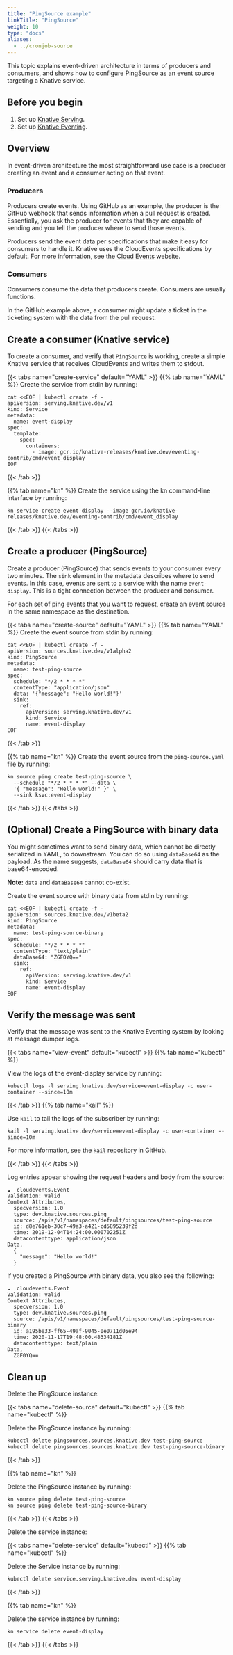 ```yaml
---
title: "PingSource example"
linkTitle: "PingSource"
weight: 10
type: "docs"
aliases:
  - ../cronjob-source
---
```


This topic explains event-driven architecture in terms of producers and consumers, and shows how to configure PingSource as an event source targeting a Knative service.

## Before you begin

1. Set up [Knative Serving](../../../serving).
1. Set up [Knative Eventing](../../../eventing).

## Overview

In event-driven architecture the most straightforward use case is a producer creating an event and a
consumer acting on that event.

### Producers

Producers create events. Using GitHub as an example, the producer is the GitHub webhook that sends
information when a pull request is created.
Essentially, you ask the producer for events that they are capable of sending and you tell the
producer where to send those events.

Producers send the event data per specifications that make it easy for consumers to handle it.
Knative uses the CloudEvents specifications by default.
For more information, see the [Cloud Events](https://cloudevents.io/) website.

### Consumers

Consumers consume the data that producers create. Consumers are usually functions.

In the GitHub example above, a consumer might update a ticket in the ticketing system with the data
from the pull request.


## Create a consumer (Knative service)

To create a consumer, and verify that `PingSource` is working, create a simple Knative service that
receives CloudEvents and writes them to stdout.

{{< tabs name="create-service" default="YAML" >}}
{{% tab name="YAML" %}}
Create the service from stdin by running:

```shell
cat <<EOF | kubectl create -f -
apiVersion: serving.knative.dev/v1
kind: Service
metadata:
  name: event-display
spec:
  template:
    spec:
      containers:
        - image: gcr.io/knative-releases/knative.dev/eventing-contrib/cmd/event_display
EOF
```
{{< /tab >}}

{{% tab name="kn" %}}
Create the service using the kn command-line interface by running:

```shell
kn service create event-display --image gcr.io/knative-releases/knative.dev/eventing-contrib/cmd/event_display
```
{{< /tab >}}
{{< /tabs >}}

## Create a producer (PingSource)

Create a producer (PingSource) that sends events to your consumer every two minutes.
The `sink` element in the metadata describes where to send events.
In this case, events are sent to a service with the name `event-display`.
This is a tight connection between the producer and consumer.

For each set of ping events that you want to request, create an event source in the same namespace
as the destination.

{{< tabs name="create-source" default="YAML" >}}
{{% tab name="YAML" %}}
Create the event source from stdin by running:

```shell
cat <<EOF | kubectl create -f -
apiVersion: sources.knative.dev/v1alpha2
kind: PingSource
metadata:
  name: test-ping-source
spec:
  schedule: "*/2 * * * *"
  contentType: "application/json"
  data: '{"message": "Hello world!"}'
  sink:
    ref:
      apiVersion: serving.knative.dev/v1
      kind: Service
      name: event-display
EOF
```
{{< /tab >}}

{{% tab name="kn" %}}
Create the event source from the `ping-source.yaml` file by running:

```shell
kn source ping create test-ping-source \
  --schedule "*/2 * * * *" --data \
  '{ "message": "Hello world!" }' \
  --sink ksvc:event-display
```
{{< /tab >}}
{{< /tabs >}}

## (Optional) Create a PingSource with binary data

You might sometimes want to send binary data, which cannot be directly serialized in YAML, to
downstream. You can do so using `dataBase64` as the payload.
As the name suggests, `dataBase64` should carry data that is base64-encoded.

**Note:** `data` and `dataBase64` cannot co-exist.

Create the event source with binary data from stdin by running:

```shell
cat <<EOF | kubectl create -f -
apiVersion: sources.knative.dev/v1beta2
kind: PingSource
metadata:
  name: test-ping-source-binary
spec:
  schedule: "*/2 * * * *"
  contentType: "text/plain"
  dataBase64: "ZGF0YQ=="
  sink:
    ref:
      apiVersion: serving.knative.dev/v1
      kind: Service
      name: event-display
EOF
```

## Verify the message was sent

Verify that the message was sent to the Knative Eventing system by looking at message dumper logs.

{{< tabs name="view-event" default="kubectl" >}}
{{% tab name="kubectl" %}}

View the logs of the event-display service by running:

```shell
kubectl logs -l serving.knative.dev/service=event-display -c user-container --since=10m
```

{{< /tab >}}
{{% tab name="kail" %}}

Use `kail` to tail the logs of the subscriber by running:

```shell
kail -l serving.knative.dev/service=event-display -c user-container --since=10m
```

For more information, see the [`kail`](https://github.com/boz/kail) repository in GitHub.

{{< /tab >}}
{{< /tabs >}}


Log entries appear showing the request headers and body from the source:

```shell
☁️  cloudevents.Event
Validation: valid
Context Attributes,
  specversion: 1.0
  type: dev.knative.sources.ping
  source: /apis/v1/namespaces/default/pingsources/test-ping-source
  id: d8e761eb-30c7-49a3-a421-cd5895239f2d
  time: 2019-12-04T14:24:00.000702251Z
  datacontenttype: application/json
Data,
  {
    "message": "Hello world!"
  }
```

If you created a PingSource with binary data, you also see the following:

```shell
☁️  cloudevents.Event
Validation: valid
Context Attributes,
  specversion: 1.0
  type: dev.knative.sources.ping
  source: /apis/v1/namespaces/default/pingsources/test-ping-source-binary
  id: a195be33-ff65-49af-9045-0e0711d05e94
  time: 2020-11-17T19:48:00.48334181Z
  datacontenttype: text/plain
Data,
  ZGF0YQ==
```

## Clean up

Delete the PingSource instance:

{{< tabs name="delete-source" default="kubectl" >}}
{{% tab name="kubectl" %}}

Delete the PingSource instance by running:

```shell
kubectl delete pingsources.sources.knative.dev test-ping-source
kubectl delete pingsources.sources.knative.dev test-ping-source-binary
```

{{< /tab >}}

{{% tab name="kn" %}}

Delete the PingSource instance by running:

```shell
kn source ping delete test-ping-source
kn source ping delete test-ping-source-binary
```

{{< /tab >}}
{{< /tabs >}}


Delete the service instance:

{{< tabs name="delete-service" default="kubectl" >}}
{{% tab name="kubectl" %}}

Delete the Service instance by running:

```shell
kubectl delete service.serving.knative.dev event-display
```

{{< /tab >}}

{{% tab name="kn" %}}

Delete the service instance by running:

```shell
kn service delete event-display
```

{{< /tab >}}
{{< /tabs >}}
